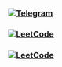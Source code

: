 
### [<img alt="Telegram" src="https://img.shields.io/badge/Telegram-2CA5E0?style=flat&logo=telegram&logoColor=white" />](https://t.me/kamolovd) 
### [<img alt="LeetCode" src="https://img.shields.io/badge/LeetCode-black?style=flat&logo=leetcode&logoColor=yellow" />](https://leetcode.com/u/kamolovd/) 
### [<img alt="LeetCode" src="https://img.shields.io/badge/Linkedin-white?style=flat&logo=linkedin&logoColor=2CA5E0" />](https://linkedin.com/in/kamolovd) 


